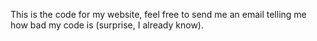 This is the code for my website, feel free to send me an email telling me how bad my code is (surprise, I already know).
